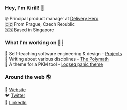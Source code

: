 ### Hey, I'm Kirill! 👋

🤓 Principal product manager at [Delivery Hero](https://www.deliveryhero.com) <br>
🇨🇿 From Prague, Czech Republic <br>
🇸🇬 Based in Singapore

### What I'm working on 👨‍💻

🔖 Self-teaching software engineering & design  - [Projects](https://kirillso.com/projects) <br>
📝 Writing about various disciplines - [The Polymath](https://kirill.substack.com) <br>
📂 A theme for a PKM tool - [Logseq panic theme](https://github.com/kirso/logseq-panic-theme)

### Around the web 🌎

🚀 [Website](https://kirillso.com) <br>
🐦 [Twitter](https://twitter.com/kirso_) <br>
💼 [LinkedIn](https://www.linkedin.com/in/kirso) <br>
